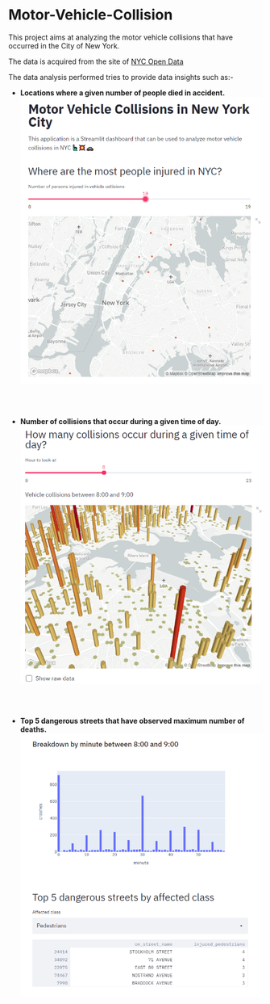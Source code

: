 # Motor-Vehicle-Collision

This project aims at analyzing the motor vehicle collisions that have occurred in the City of New York.

The data is acquired from the site of [NYC Open Data](https://data.cityofnewyork.us/Public-Safety/Motor-Vehicle-Collisions-Crashes/h9gi-nx95)

The data analysis performed tries to provide data insights such as:-
* **Locations where a given number of people died in accident.**
![](https://github.com/SUPREME-CODER/Motor-Vehicle-Collision/blob/master/Screen_Shots/Capture%201.PNG?raw=true)

<br><br>
* **Number of collisions that occur during a given time of day.**
![](https://github.com/SUPREME-CODER/Motor-Vehicle-Collision/blob/master/Screen_Shots/Capture%202.PNG?raw=true)

<br><br>
* **Top 5 dangerous streets that have observed maximum number of deaths.**
![](https://github.com/SUPREME-CODER/Motor-Vehicle-Collision/blob/master/Screen_Shots/Capture%203.PNG?raw=true)
